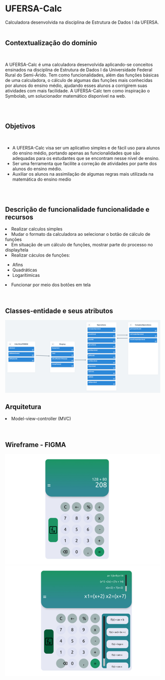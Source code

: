 # UFERSA-Calc
Calculadora desenvolvida na disciplina de Estrutura de Dados I da UFERSA.
<br><br>
<h2>Contextualização do domínio</h2>
<br>
<p>A UFERSA-Calc é uma calculadora desenvolvida aplicando-se conceitos ensinados na disciplina de Estrutura de Dados I da Universidade Federal Rural do Semi-Árido. Tem como funcionalidades, além das funções básicas de uma calculadora, o cálculo de algumas das funções mais conhecidas por alunos do ensino médio, ajudando esses alunos a corrigirem suas atividades com mais facilidade. A UFERSA-Calc tem como inspiração o Symbolab, um solucionador matemático disponível na web.</p>
<br><br>
<h2>Objetivos</h2>
<br>
<ul>
  <li>A UFERSA-Calc visa ser um aplicativo simples e de fácil uso para alunos do ensino médio, portando apenas as funcionalidades que são adequadas para os estudantes que se encontram nesse nível de ensino. </li>
  <li>Ser uma ferramenta que facilite a correção de atividades por parte dos alunos do ensino médio.</li>
  <li>Auxiliar os alunos na assimilação de algumas regras mais utilizada na matemática do ensino medio</li>
 </ul>
 <br><br>
 <h2>Descrição de funcionalidade funcionalidade e recursos </h2>
  <li>Realizar calculos simples</li>
  <li>Mudar o formato da calculadora ao selecionar o botão de cálculo de funções</li>
  <li>Em situação de um cálculo de funções, mostrar parte do processo no display/tela</li>
  <li>Realizar cáculos de funções:</li>
  <ul>
    <li>Afins</li>
    <li>Quadráticas</li>
    <li>Logarítimicas</li>
  </ul>
  <li>Funcionar por meio dos botões em tela</li>
  <br><br>
 <h2>Classes-entidade e seus atributos</h2>
 <img src='img/image03.png' />
 <h2>Arquitetura</h2>
  <li>Model-view-controller (MVC)</li>
 <br><br> 
 <h2>Wireframe - FIGMA</h2>
 
 <img src='img/image01.jpg' />
 <img src='img/image02.jpg' />
  
